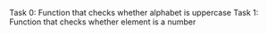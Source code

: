 Task 0: Function that checks whether alphabet is uppercase
Task 1: Function that checks whether element is a number

